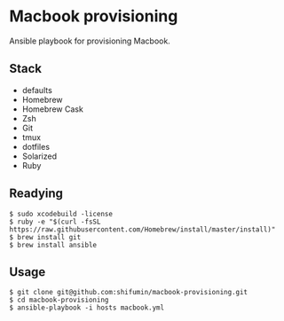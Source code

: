 Macbook provisioning
=====
Ansible playbook for provisioning Macbook.

## Stack

- defaults
- Homebrew
- Homebrew Cask
- Zsh
- Git
- tmux
- dotfiles
- Solarized
- Ruby


## Readying

```
$ sudo xcodebuild -license
$ ruby -e "$(curl -fsSL https://raw.githubusercontent.com/Homebrew/install/master/install)"
$ brew install git
$ brew install ansible
```

## Usage

```
$ git clone git@github.com:shifumin/macbook-provisioning.git
$ cd macbook-provisioning
$ ansible-playbook -i hosts macbook.yml
```

